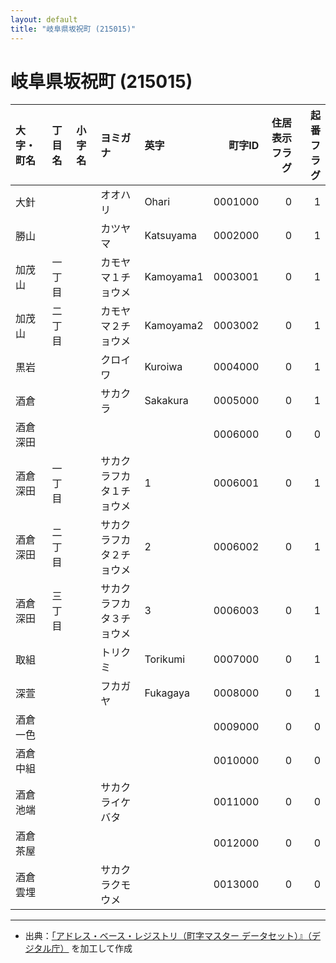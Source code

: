 ```yaml
---
layout: default
title: "岐阜県坂祝町 (215015)"
---
```


# 岐阜県坂祝町 (215015)

| 大字・町名 | 丁目名 | 小字名 | ヨミガナ | 英字 | 町字ID | 住居表示フラグ | 起番フラグ |
|:--------|:------|:------|:-----------------|:---------------------|--------:|----------:|--------:|
| 大針 |  |  | オオハリ | Ohari | 0001000 | 0 | 1 |
| 勝山 |  |  | カツヤマ | Katsuyama | 0002000 | 0 | 1 |
| 加茂山 | 一丁目 |  | カモヤマ１チョウメ | Kamoyama1 | 0003001 | 0 | 1 |
| 加茂山 | 二丁目 |  | カモヤマ２チョウメ | Kamoyama2 | 0003002 | 0 | 1 |
| 黒岩 |  |  | クロイワ | Kuroiwa | 0004000 | 0 | 1 |
| 酒倉 |  |  | サカクラ | Sakakura | 0005000 | 0 | 1 |
| 酒倉深田 |  |  |  |  | 0006000 | 0 | 0 |
| 酒倉深田 | 一丁目 |  | サカクラフカタ１チョウメ | 1 | 0006001 | 0 | 1 |
| 酒倉深田 | 二丁目 |  | サカクラフカタ２チョウメ | 2 | 0006002 | 0 | 1 |
| 酒倉深田 | 三丁目 |  | サカクラフカタ３チョウメ | 3 | 0006003 | 0 | 1 |
| 取組 |  |  | トリクミ | Torikumi | 0007000 | 0 | 1 |
| 深萱 |  |  | フカガヤ | Fukagaya | 0008000 | 0 | 1 |
| 酒倉一色 |  |  |  |  | 0009000 | 0 | 0 |
| 酒倉中組 |  |  |  |  | 0010000 | 0 | 0 |
| 酒倉池端 |  |  | サカクライケバタ |  | 0011000 | 0 | 0 |
| 酒倉茶屋 |  |  |  |  | 0012000 | 0 | 0 |
| 酒倉雲埋 |  |  | サカクラクモウメ |  | 0013000 | 0 | 0 |

---

- 出典：[「アドレス・ベース・レジストリ（町字マスター データセット）』（デジタル庁）](https://www.digital.go.jp/policies/base_registry_address/) を加工して作成